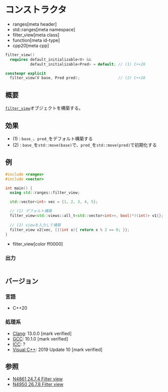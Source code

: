 # コンストラクタ
* ranges[meta header]
* std::ranges[meta namespace]
* filter_view[meta class]
* function[meta id-type]
* cpp20[meta cpp]

```cpp
filter_view()
  requires default_initializable<V> &&
           default_initializable<Pred> = default; // (1) C++20

constexpr explicit
  filter_view(V base, Pred pred);                 // (2) C++20
```

## 概要

[`filter_view`](../filter_view.md)オブジェクトを構築する。

## 効果

- (1) : `base_`、`pred_`をデフォルト構築する
- (2) : `base_`を`std::move(base)`で、`pred_`を`std::move(pred)`で初期化する

## 例
```cpp example
#include <ranges>
#include <vector>

int main() {
  using std::ranges::filter_view;

  std::vector<int> vec = {1, 2, 3, 4, 5};

  // (1) デフォルト構築
  filter_view<std::views::all_t<std::vector<int>>, bool(*)(int)> v1{};
  
  // (2) viewを入力して構築
  filter_view v2{vec, [](int x){ return x % 2 == 0; }};
}
```
* filter_view[color ff0000]

### 出力
```
```

## バージョン
### 言語
- C++20

### 処理系
- [Clang](/implementation.md#clang): 13.0.0 [mark verified]
- [GCC](/implementation.md#gcc): 10.1.0 [mark verified]
- [ICC](/implementation.md#icc): ?
- [Visual C++](/implementation.md#visual_cpp): 2019 Update 10 [mark verified]

## 参照
- [N4861 24.7.4 Filter view](https://timsong-cpp.github.io/cppwp/n4861/range.filter)
- [N4950 26.7.8 Filter view](https://timsong-cpp.github.io/cppwp/n4950/range.filter)
